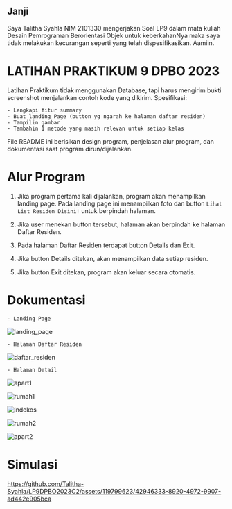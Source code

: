 ## Janji
Saya Talitha Syahla NIM 2101330 mengerjakan Soal LP9
dalam mata kuliah Desain Pemrograman Berorientasi Objek untuk keberkahanNya 
maka saya tidak melakukan kecurangan seperti yang telah dispesifikasikan. Aamiin.

# LATIHAN PRAKTIKUM 9 DPBO 2023
Latihan Praktikum tidak menggunakan Database, tapi harus mengirim bukti screenshot menjalankan contoh kode yang dikirim.
Spesifikasi:

    - Lengkapi fitur summary
    - Buat landing Page (button yg ngarah ke halaman daftar residen)
    - Tampilin gambar
    - Tambahin 1 metode yang masih relevan untuk setiap kelas

File README ini berisikan design program, penjelasan alur program, dan dokumentasi saat program dirun/dijalankan.

# Alur Program
1. Jika program pertama kali dijalankan, program akan menampilkan landing page. Pada landing page ini menampilkan foto dan button `Lihat List Residen Disini!` untuk berpindah halaman.

2. Jika user menekan button tersebut, halaman akan berpindah ke halaman Daftar Residen.

3. Pada halaman Daftar Residen terdapat button Details dan Exit.

4. Jika button Details ditekan, akan menampilkan data setiap residen.

5. Jika button Exit ditekan, program akan keluar secara otomatis.

# Dokumentasi

    - Landing Page
![landing_page](https://github.com/Talitha-Syahla/LP9DPBO2023C2/assets/119799623/d7d3c51a-ea16-4d6a-918d-c896fee4a773)

    - Halaman Daftar Residen
![daftar_residen](https://github.com/Talitha-Syahla/LP9DPBO2023C2/assets/119799623/84cfa864-78a0-4652-9ebe-402dfffb1954)

    - Halaman Detail
![apart1](https://github.com/Talitha-Syahla/LP9DPBO2023C2/assets/119799623/48a05706-11f8-4a93-9b6f-13c0a693ea58)

![rumah1](https://github.com/Talitha-Syahla/LP9DPBO2023C2/assets/119799623/16d9af50-cece-45d7-b7c1-ac5a2ef3a99d)

![indekos](https://github.com/Talitha-Syahla/LP9DPBO2023C2/assets/119799623/544aac80-8c7e-419f-851c-0bee354ad029)

![rumah2](https://github.com/Talitha-Syahla/LP9DPBO2023C2/assets/119799623/4319a71f-fc9c-463b-ae1e-b886de996176)

![apart2](https://github.com/Talitha-Syahla/LP9DPBO2023C2/assets/119799623/a9740152-65cc-41bf-84b5-af5eb0bd2828)

# Simulasi

https://github.com/Talitha-Syahla/LP9DPBO2023C2/assets/119799623/42946333-8920-4972-9907-ad442e905bca
